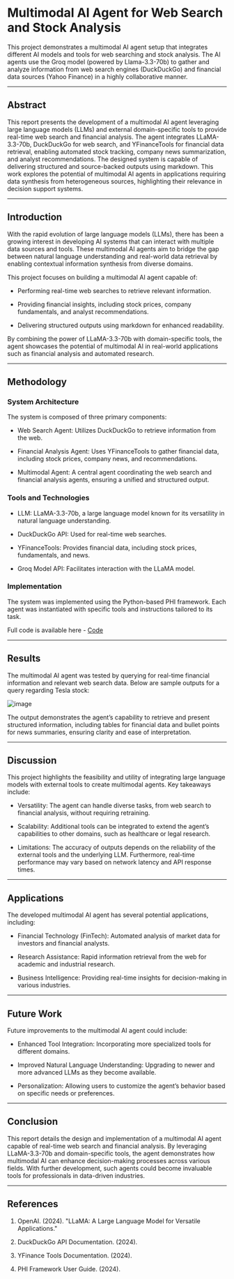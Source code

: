 # Multimodal AI Agent for Web Search and Stock Analysis

This project demonstrates a multimodal AI agent setup that integrates different AI models and tools for web searching and stock analysis. The AI agents use the Groq model (powered by Llama-3.3-70b) to gather and analyze information from web search engines (DuckDuckGo) and financial data sources (Yahoo Finance) in a highly collaborative manner.

---

## Abstract

This report presents the development of a multimodal AI agent leveraging large language models (LLMs) and external domain-specific tools to provide real-time web search and financial analysis. The agent integrates LLaMA-3.3-70b, DuckDuckGo for web search, and YFinanceTools for financial data retrieval, enabling automated stock tracking, company news summarization, and analyst recommendations. The designed system is capable of delivering structured and source-backed outputs using markdown. This work explores the potential of multimodal AI agents in applications requiring data synthesis from heterogeneous sources, highlighting their relevance in decision support systems.

---
## Introduction

With the rapid evolution of large language models (LLMs), there has been a growing interest in developing AI systems that can interact with multiple data sources and tools. These multimodal AI agents aim to bridge the gap between natural language understanding and real-world data retrieval by enabling contextual information synthesis from diverse domains.

This project focuses on building a multimodal AI agent capable of:

- Performing real-time web searches to retrieve relevant information.

- Providing financial insights, including stock prices, company fundamentals, and analyst recommendations.

- Delivering structured outputs using markdown for enhanced readability.

By combining the power of LLaMA-3.3-70b with domain-specific tools, the agent showcases the potential of multimodal AI in real-world applications such as financial analysis and automated research.

---
## Methodology

### System Architecture

The system is composed of three primary components:

- Web Search Agent: Utilizes DuckDuckGo to retrieve information from the web.

- Financial Analysis Agent: Uses YFinanceTools to gather financial data, including stock prices, company news, and recommendations.

- Multimodal Agent: A central agent coordinating the web search and financial analysis agents, ensuring a unified and structured output.

### Tools and Technologies

- LLM: LLaMA-3.3-70b, a large language model known for its versatility in natural language understanding.

- DuckDuckGo API: Used for real-time web searches.

- YFinanceTools: Provides financial data, including stock prices, fundamentals, and news.

- Groq Model API: Facilitates interaction with the LLaMA model.

### Implementation

The system was implemented using the Python-based PHI framework. Each agent was instantiated with specific tools and instructions tailored to its task.

Full code is available here - [Code](https://github.com/Ravjot03/Multimodal-AI-Agent/blob/main/financial_agent-github.py)

---
## Results

The multimodal AI agent was tested by querying for real-time financial information and relevant web search data. Below are sample outputs for a query regarding Tesla stock:

![image](https://github.com/user-attachments/assets/6b8d6211-1d0c-4f3e-9846-25c83d3210c1)


The output demonstrates the agent’s capability to retrieve and present structured information, including tables for financial data and bullet points for news summaries, ensuring clarity and ease of interpretation.

---
## Discussion

This project highlights the feasibility and utility of integrating large language models with external tools to create multimodal agents. Key takeaways include:

- Versatility: The agent can handle diverse tasks, from web search to financial analysis, without requiring retraining.

- Scalability: Additional tools can be integrated to extend the agent’s capabilities to other domains, such as healthcare or legal research.

- Limitations: The accuracy of outputs depends on the reliability of the external tools and the underlying LLM. Furthermore, real-time performance may vary based on network latency and API response times.

---
## Applications

The developed multimodal AI agent has several potential applications, including:

- Financial Technology (FinTech): Automated analysis of market data for investors and financial analysts.

- Research Assistance: Rapid information retrieval from the web for academic and industrial research.

- Business Intelligence: Providing real-time insights for decision-making in various industries.

---
## Future Work

Future improvements to the multimodal AI agent could include:

- Enhanced Tool Integration: Incorporating more specialized tools for different domains.

- Improved Natural Language Understanding: Upgrading to newer and more advanced LLMs as they become available.

- Personalization: Allowing users to customize the agent’s behavior based on specific needs or preferences.

---
## Conclusion

This report details the design and implementation of a multimodal AI agent capable of real-time web search and financial analysis. By leveraging LLaMA-3.3-70b and domain-specific tools, the agent demonstrates how multimodal AI can enhance decision-making processes across various fields. With further development, such agents could become invaluable tools for professionals in data-driven industries.

---
## References

1. OpenAI. (2024). "LLaMA: A Large Language Model for Versatile Applications."

2. DuckDuckGo API Documentation. (2024).

3. YFinance Tools Documentation. (2024).

4. PHI Framework User Guide. (2024).

